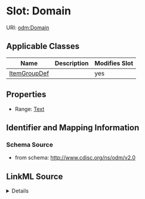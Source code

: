 # Slot: Domain

URI: [odm:Domain](http://www.cdisc.org/ns/odm/v2.0/Domain)



<!-- no inheritance hierarchy -->




## Applicable Classes

| Name | Description | Modifies Slot |
| --- | --- | --- |
[ItemGroupDef](ItemGroupDef.md) |  |  yes  |







## Properties

* Range: [Text](Text.md)





## Identifier and Mapping Information







### Schema Source


* from schema: http://www.cdisc.org/ns/odm/v2.0




## LinkML Source

<details>
```yaml
name: Domain
from_schema: http://www.cdisc.org/ns/odm/v2.0
rank: 1000
alias: Domain
domain_of:
- ItemGroupDef
range: text

```
</details>